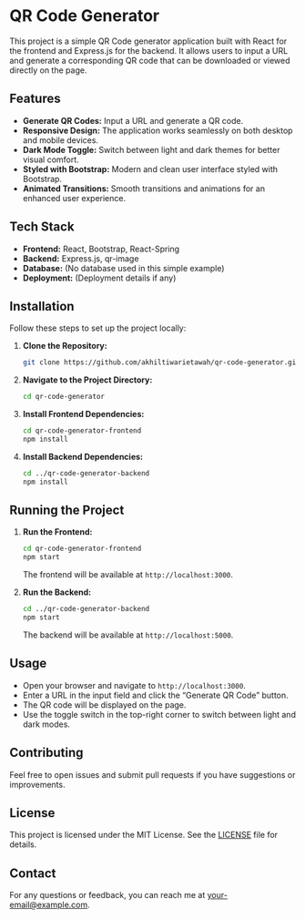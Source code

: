 # QR Code Generator

This project is a simple QR Code generator application built with React for the frontend and Express.js for the backend. It allows users to input a URL and generate a corresponding QR code that can be downloaded or viewed directly on the page.

## Features

- **Generate QR Codes:** Input a URL and generate a QR code.
- **Responsive Design:** The application works seamlessly on both desktop and mobile devices.
- **Dark Mode Toggle:** Switch between light and dark themes for better visual comfort.
- **Styled with Bootstrap:** Modern and clean user interface styled with Bootstrap.
- **Animated Transitions:** Smooth transitions and animations for an enhanced user experience.

## Tech Stack

- **Frontend:** React, Bootstrap, React-Spring
- **Backend:** Express.js, qr-image
- **Database:** (No database used in this simple example)
- **Deployment:** (Deployment details if any)

## Installation

Follow these steps to set up the project locally:

1. **Clone the Repository:**

   ```bash
   git clone https://github.com/akhiltiwarietawah/qr-code-generator.git
   ```

2. **Navigate to the Project Directory:**

   ```bash
   cd qr-code-generator
   ```

3. **Install Frontend Dependencies:**

   ```bash
   cd qr-code-generator-frontend
   npm install
   ```

4. **Install Backend Dependencies:**

   ```bash
   cd ../qr-code-generator-backend
   npm install
   ```

## Running the Project

1. **Run the Frontend:**

   ```bash
   cd qr-code-generator-frontend
   npm start
   ```

   The frontend will be available at `http://localhost:3000`.

2. **Run the Backend:**

   ```bash
   cd ../qr-code-generator-backend
   npm start
   ```

   The backend will be available at `http://localhost:5000`.

## Usage

- Open your browser and navigate to `http://localhost:3000`.
- Enter a URL in the input field and click the “Generate QR Code” button.
- The QR code will be displayed on the page.
- Use the toggle switch in the top-right corner to switch between light and dark modes.

## Contributing

Feel free to open issues and submit pull requests if you have suggestions or improvements.

## License

This project is licensed under the MIT License. See the [LICENSE](LICENSE) file for details.

## Contact

For any questions or feedback, you can reach me at [your-email@example.com](mailto:your-email@example.com).
